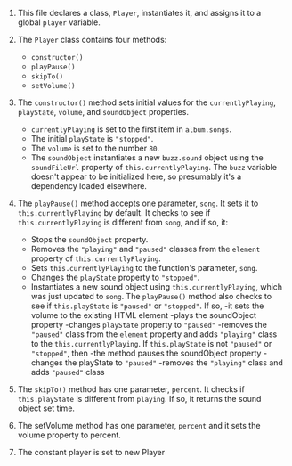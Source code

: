 1. This file declares a class, `Player`, instantiates it, and assigns it to a global `player` variable.
2. The `Player` class contains four methods: 
    - `constructor()`
    - `playPause()`
    - `skipTo()`
    - `setVolume()`
3. The `constructor()` method sets initial values for the `currentlyPlaying`, `playState`, `volume`, and `soundObject` properties. 
    - `currentlyPlaying` is set to the first item in `album.songs`. 
    -  The initial `playState` is `"stopped"`. 
    -  The `volume` is set to the number `80`. 
    -  The `soundObject` instantiates a new `buzz.sound` object using the `soundFileUrl` property of `this.currentlyPlaying`. The `buzz` variable doesn't appear to be initialized here, so presumably it's a dependency loaded elsewhere.
4. The `playPause()` method accepts one parameter, `song`. It sets it to `this.currentlyPlaying` by default. It checks to see if `this.currentlyPlaying` is different from `song`, and if so, it:
    - Stops the `soundObject` property.
    - Removes the `"playing"` and `"paused"` classes from the `element` property of `this.currentlyPlaying`.
    - Sets `this.currentlyPlaying` to the function's parameter, `song`.
    - Changes the `playState` property to `"stopped"`.
    - Instantiates a new sound object using `this.currentlyPlaying`, which was just updated to `song`.
The `playPause()` method also checks to see if `this.playState` is `"paused"` or `"stopped"`. If so, 
	-it sets the volume to the existing HTML element
	-plays the soundObject property
	-changes `playState` property to `"paused"`
	-removes the `"paused"` class from the `element` property and adds `"playing"` class to the `this.currentlyPlaying`. 
If `this.playState` is not `"paused"` or `"stopped"`, then 
	-the method pauses the soundObject property
	-changes the playState to `"paused"`
	-removes the `"playing"` class and adds `"paused"` class

5. The `skipTo()` method has one parameter, `percent`. It checks if `this.playState` is different from `playing`. If so, it returns the sound object set time.

6. The setVolume method has one parameter, `percent` and it sets the volume property to percent.

7. The constant player is set to new Player
